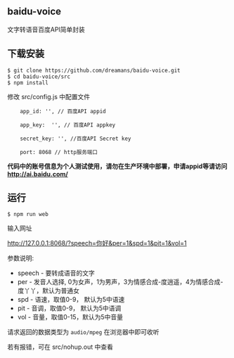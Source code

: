 ## baidu-voice
文字转语音百度API简单封装

## 下载安装

```
$ git clone https://github.com/dreamans/baidu-voice.git
$ cd baidu-voice/src
$ npm install
```

修改 src/config.js 中配置文件

```
    app_id: '', // 百度API appid 

    app_key:  '', // 百度API appkey 

    secret_key: '', //百度API Secret key

    port: 8068 // http服务端口
```
**代码中的账号信息为个人测试使用，请勿在生产环境中部署，申请appid等请访问 http://ai.baidu.com/**

## 运行

```
$ npm run web
```

输入网址

http://127.0.0.1:8068/?speech=你好&per=1&spd=1&pit=1&vol=1

参数说明:
* speech - 要转成语音的文字
* per - 发音人选择, 0为女声，1为男声，3为情感合成-度逍遥，4为情感合成-度丫丫，默认为普通女
* spd - 语速，取值0-9， 默认为5中语速
* pit - 音调，取值0-9， 默认为5中语调
* vol - 音量，取值0-15，默认为5中音量

请求返回的数据类型为 `audio/mpeg` 在浏览器中即可收听

若有报错，可在 src/nohup.out 中查看

